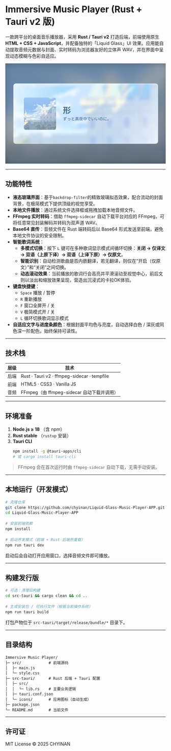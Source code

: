 # Immersive Music Player (Rust + Tauri v2 版)

一款跨平台的桌面音乐播放器，采用 **Rust / Tauri v2** 打造后端，前端使用原生 **HTML + CSS + JavaScript**，并配备独特的「Liquid Glass」UI 效果。应用能自动提取音频元数据与封面、实时转码为浏览器友好的立体声 WAV，并在界面中呈现动态模糊与色彩自适应。

![screenshot](./screenshot.png) <!-- 如有截图请替换 -->

---

## 功能特性

- **液态玻璃界面**：基于`backdrop-filter`的精致玻璃拟态效果，配合流动的封面背景，在极简模式下提供顶级的视觉享受。
- **本地文件播放**：通过系统文件选择框或拖拽加载本地音频文件。
- **FFmpeg 实时转码**：借助 `ffmpeg-sidecar` 自动下载平台对应的 FFmpeg，可将任意常见封装解码并转码为双声道 WAV。
- **Base64 直传**：音频文件在 Rust 端转码后以 Base64 形式发送至前端，避免本地文件协议的安全限制。
- **智能歌词系统**：
  - **多模式切换**：按下 `L` 键可在多种歌词显示模式间循环切换：**关闭 → 仅译文 → 双语（上原下译）→ 双语（上译下原）→ 仅原文**。
  - **智能识别**：自动检测歌曲是否内嵌翻译，若无翻译，则仅在“开启（仅原文）”和“关闭”之间切换。
  - **动态滚动效果**：当前播放的歌词行会高亮并平滑滚动至视觉中心，前后文则以淡出和缩放效果呈现，营造出沉浸式的卡拉OK体验。
- **键盘快捷键**：
  - `Space` 播放 / 暂停
  - `R` 重新播放
  - `F` 窗口全屏开 / 关
  - `V` 极简模式开 / 关
  - `L` 循环切换歌词显示模式
- **自适应文字与进度条颜色**：根据封面平均色与亮度，自动选择白色 / 深灰或同色深一阶配色，始终保持可读性。

---

## 技术栈

| 层级 | 技术 |
|------|---------------------------------------------------------------|
| 后端 | Rust · Tauri v2 · ffmpeg-sidecar · tempfile |
| 前端 | HTML5 · CSS3 · Vanilla JS |
| 音频 | FFmpeg（由 ffmpeg-sidecar 自动下载并调用） |

---

## 环境准备

1. **Node.js ≥ 18** （含 npm）
2. **Rust stable** （`rustup` 安装）
3. **Tauri CLI**
   ```bash
   npm install -g @tauri-apps/cli
   # 或 cargo install tauri-cli
   ```
> FFmpeg 会在首次运行时由 `ffmpeg-sidecar` 自动下载，无需手动安装。

---

## 本地运行（开发模式）

```bash
# 克隆仓库
git clone https://github.com/chyinan/Liquid-Glass-Music-Player-APP.git
cd Liquid-Glass-Music-Player-APP

# 安装前端依赖
npm install

# 启动开发模式（前端 + Rust 后端热重载）
npm run tauri dev
```
启动后会自动打开应用窗口，选择音频文件即可播放。

---

## 构建发行版

```bash
# 可选：清理旧构建
cd src-tauri && cargo clean && cd ..

# 生成安装包 / 可执行文件（根据当前操作系统）
npm run tauri build
```
打包产物位于 `src-tauri/target/release/bundle/*` 目录下。

---

## 目录结构

```
Immersive Music Player/
├─ src/            # 前端源码
│  ├─ main.js
│  └─ style.css
├─ src-tauri/      # Rust 后端 + Tauri 配置
│  ├─ src/
│  │  └─ lib.rs    # 主要业务逻辑
│  ├─ tauri.conf.json
│  └─ icons/       # 应用图标（自动生成）
├─ package.json
└─ README.md       # 当前文件
```

---


## 许可证

MIT License © 2025 CHYINAN
